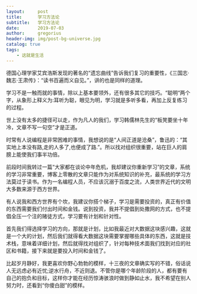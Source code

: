```yaml
---
layout:     post
title:      学习方法论
subtitle:   学习方法论
date:       2019-07-03
author:     gregorius
header-img: img/post-bg-universe.jpg
catalog: true
tags:
    - 这就是生活
---
```

  
  德国心理学家艾宾浩斯发现的著名的“遗忘曲线”告诉我们复习的重要性，《三国志·魏志·王肃传》：“读书百遍而义自见。”，讲的也是同样的道理。

  学习不是一触而就的事情，除以上基本要领外，还有很多其它的技巧。“聪明“两个字，从象形上释义为:耳听为聪，眼见为明，学习就是多听多看，再加上反复练习的过程。

  世上没有太多的捷径可以走，作为凡人的我们，学习韩儒林先生的“板凳要坐十年冷，文章不写一句空”才是正道。

  时常有人说编程是非常困难的事情，我想说的是“人间正道是沧桑”，鲁迅的：“其实地上本没有路,走的人多了,也便成了路.”。所以找对组织很重要，站在巨人的肩膀上能使我们事半功倍。

  前段时间我转过一篇“大家都在谈论中年危机，我却建议你重新学习”的文章，系统的学习非常重要，博客上零散的文章只能作为对系统知识的补充，最系统的学习方法莫过于读书。作为一名编程人员，不应该沉溺于百度之流，人类世界近代的文明大多数来源于西方世界。

  有人说我和西方世界有个坎，我建议你搭个梯子，学习是需要投资的，真正有价值的东西需要我们付出时间和金钱。说到投资，我并不提倡到处撒网的方式，也不提倡全压一个注的赌徒方式，学习要有计划和针对性。

  首先我们得选择学习的方向，那就是计划，比如我最近对大数据这块感兴趣，这就是一个大的计划，然后我们就得看大数据这块需要掌握哪些具体的东西，这就是技术栈，意味着详细计划，然后就得找对组织了，针对每种技术面我们找到对应的社区和书籍，接下来就是要投入时间和金钱了。

  比起岁月静好，我更喜欢你野心勃勃的模样，十三夜的文章确实写的不错，俗话说人无远虑必有近忧;逆水行舟，不近则退。不管你是哪个年龄阶段的人，都有要有自己的抱负和目标，这样你才能在经历惊涛骇浪时做到静如止水，我不希望在别人努力时，还看到“你傻白甜”的模样。